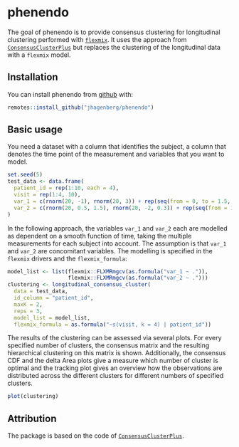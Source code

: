 
# phenendo

<!-- badges: start -->
<!-- badges: end -->

The goal of phenendo is to provide consensus clustering for longitudinal clustering
performed with [`flexmix`](https://cran.r-project.org/package=flexmix). It uses the approach from [`ConsensusClusterPlus`](https://bioconductor.org/packages/release/bioc/html/ConsensusClusterPlus.html) but
replaces the clustering of the longitudinal data with a `flexmix` model.

## Installation

You can install phenendo from [github](https://www.github.com) with:

``` r
remotes::install_github("jhagenberg/phenendo")
```

## Basic usage
You need a dataset with a column that identifies the subject, a column that
denotes the time point of the measurement and variables that you want to model.

``` r
set.seed(5)
test_data <- data.frame(
  patient_id = rep(1:10, each = 4),
  visit = rep(1:4, 10),
  var_1 = c(rnorm(20, -1), rnorm(20, 3)) + rep(seq(from = 0, to = 1.5, length.out = 4), 10),
  var_2 = c(rnorm(20, 0.5, 1.5), rnorm(20, -2, 0.3)) + rep(seq(from = 1.5, to = 0, length.out = 4), 10)
)
```

In the following approach, the variables `var_1` and `var_2` each are modelled as
dependent on a smooth function of time, taking the multiple measurements for each
subject into account. The assumption is that `var_1` and `var_2` are concomitant
variables. The modelling is specified in the `flexmix` drivers and the `flexmix_formula`:

``` r
model_list <- list(flexmix::FLXMRmgcv(as.formula("var_1 ~ .")),
                   flexmix::FLXMRmgcv(as.formula("var_2 ~ .")))
clustering <- longitudinal_consensus_cluster(
  data = test_data,
  id_column = "patient_id",
  maxK = 2,
  reps = 3,
  model_list = model_list,
  flexmix_formula = as.formula("~s(visit, k = 4) | patient_id"))
```

The results of the clustering can be assessed via several plots. For every
specified number of clusters, the consensus matrix and the resulting hierarchical
clustering on this matrix is shown. Additionally, the consensus CDF and the delta
Area plots give a measure which number of cluster is optimal and the tracking plot
gives an overview how the observations are distributed across the different clusters
for different numbers of specified clusters.

``` r
plot(clustering)
```
## Attribution
The package is based on the code of [`ConsensusClusterPlus`](https://bioconductor.org/packages/release/bioc/html/ConsensusClusterPlus.html).

